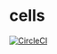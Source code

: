 # cells
[![CircleCI](https://circleci.com/gh/WeekendWars/cells.svg?style=svg)](https://circleci.com/gh/WeekendWars/cells)

